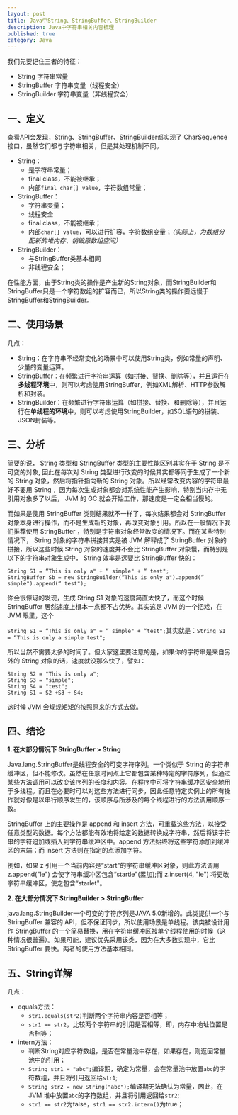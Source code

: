 ```yaml
---
layout: post
title: Java中String、StringBuffer、StringBuilder
description: Java中字符串相关内容梳理
published: true
category: Java
---
```


我们先要记住三者的特征：

* String 字符串常量
* StringBuffer 字符串变量（线程安全）
* StringBuilder 字符串变量（非线程安全）

## 一、定义

查看API会发现，String、StringBuffer、StringBuilder都实现了 CharSequence接口，虽然它们都与字符串相关，但是其处理机制不同。

* String：
	* 是字符串常量；
	* final class，不能被继承；
	* 内部`final char[] value`，字符数组常量；
* StringBuffer：
	* 字符串变量；
	* 线程安全
	* final class，不能被继承；
	* 内部`char[] value`，可以进行扩容，字符数组变量；*（实际上，为数组分配新的堆内存、销毁原数组空间）*
* StringBuilder：
	* 与StringBuffer类基本相同
	* 非线程安全；

在性能方面，由于String类的操作是产生新的String对象，而StringBuilder和StringBuffer只是一个字符数组的扩容而已，所以String类的操作要远慢于StringBuffer和StringBuilder。

## 二、使用场景

几点：

* String：在字符串不经常变化的场景中可以使用String类，例如常量的声明、少量的变量运算。
* StringBuffer：在频繁进行字符串运算（如拼接、替换、删除等），并且运行在**多线程环境**中，则可以考虑使用StringBuffer，例如XML解析、HTTP参数解析和封装。
* StringBuilder：在频繁进行字符串运算（如拼接、替换、和删除等），并且运行在**单线程的环境**中，则可以考虑使用StringBuilder，如SQL语句的拼装、JSON封装等。

## 三、分析

简要的说， String 类型和 StringBuffer 类型的主要性能区别其实在于 String 是不可变的对象, 因此在每次对 String 类型进行改变的时候其实都等同于生成了一个新的 String 对象，然后将指针指向新的 String 对象。所以经常改变内容的字符串最好不要用 String ，因为每次生成对象都会对系统性能产生影响，特别当内存中无引用对象多了以后， JVM 的 GC 就会开始工作，那速度是一定会相当慢的。

而如果是使用 StringBuffer 类则结果就不一样了，每次结果都会对 StringBuffer 对象本身进行操作，而不是生成新的对象，再改变对象引用。所以在一般情况下我们推荐使用 StringBuffer ，特别是字符串对象经常改变的情况下。而在某些特别情况下， String 对象的字符串拼接其实是被 JVM 解释成了 StringBuffer 对象的拼接，所以这些时候 String 对象的速度并不会比 StringBuffer 对象慢，而特别是以下的字符串对象生成中， String 效率是远要比 StringBuffer 快的：

	String S1 = “This is only a" + “ simple" + “ test";
	StringBuffer Sb = new StringBuilder(“This is only a").append(“ simple").append(“ test");

你会很惊讶的发现，生成 String S1 对象的速度简直太快了，而这个时候 StringBuffer 居然速度上根本一点都不占优势。其实这是 JVM 的一个把戏，在 JVM 眼里，这个

`String S1 = “This is only a" + “ simple" + “test";`其实就是：`String S1 = “This is only a simple test";`

所以当然不需要太多的时间了。但大家这里要注意的是，如果你的字符串是来自另外的 String 对象的话，速度就没那么快了，譬如：

	String S2 = "This is only a";
	String S3 = "simple";
	String S4 = "test";
	String S1 = S2 +S3 + S4;

这时候 JVM 会规规矩矩的按照原来的方式去做。

## 四、结论

**1. 在大部分情况下 StringBuffer > String**

Java.lang.StringBuffer是线程安全的可变字符序列。一个类似于 String 的字符串缓冲区，但不能修改。虽然在任意时间点上它都包含某种特定的字符序列，但通过某些方法调用可以改变该序列的长度和内容。在程序中可将字符串缓冲区安全地用于多线程。而且在必要时可以对这些方法进行同步，因此任意特定实例上的所有操作就好像是以串行顺序发生的，该顺序与所涉及的每个线程进行的方法调用顺序一致。

StringBuffer 上的主要操作是 append 和 insert 方法，可重载这些方法，以接受任意类型的数据。每个方法都能有效地将给定的数据转换成字符串，然后将该字符串的字符追加或插入到字符串缓冲区中。append 方法始终将这些字符添加到缓冲区的末端；而 insert 方法则在指定的点添加字符。

例如，如果 z 引用一个当前内容是“start"的字符串缓冲区对象，则此方法调用 z.append("le") 会使字符串缓冲区包含“startle"(累加);而 z.insert(4, "le") 将更改字符串缓冲区，使之包含“starlet"。

**2. 在大部分情况下 StringBuilder > StringBuffer**

java.lang.StringBuilder一个可变的字符序列是JAVA 5.0新增的。此类提供一个与 StringBuffer 兼容的 API，但不保证同步，所以使用场景是单线程。该类被设计用作 StringBuffer 的一个简易替换，用在字符串缓冲区被单个线程使用的时候（这种情况很普遍）。如果可能，建议优先采用该类，因为在大多数实现中，它比 StringBuffer 要快。两者的使用方法基本相同。



## 五、String详解


几点：

* equals方法：
	* `str1.equals(str2)`判断两个字符串内容是否相等；
	* `str1 == str2`，比较两个字符串的引用是否相等，即，内存中地址位置是否相等；
* intern方法：
	* 判断String对应字符数组，是否在常量池中存在，如果存在，则返回常量池中的引用；
	* `String str1 = "abc";`编译期，确定为常量，会在常量池中放置`abc`的字符数组，并且将引用返回给`str1`;
	* `String str2 = new String("abc");`编译期无法确认为常量，因此，在JVM 堆中放置`abc`的字符数组，并且将引用返回给`str2`;
	* `str1 == str2`为false，`str1 == str2.intern()`为true；































[NingG]:    http://ningg.github.com  "NingG"












